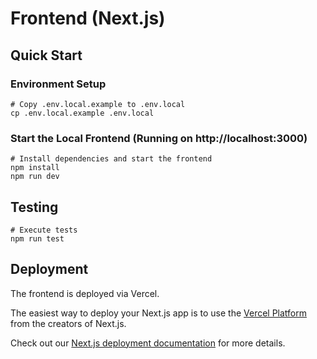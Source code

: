 # Frontend (Next.js)

## Quick Start

### Environment Setup
```
# Copy .env.local.example to .env.local
cp .env.local.example .env.local
```

###  Start the Local Frontend (Running on http://localhost:3000)
```
# Install dependencies and start the frontend
npm install
npm run dev
```

## Testing

```
# Execute tests
npm run test
```

## Deployment
The frontend is deployed via Vercel.

The easiest way to deploy your Next.js app is to use the [Vercel Platform](https://vercel.com/new?utm_medium=default-template&filter=next.js&utm_source=create-next-app&utm_campaign=create-next-app-readme) from the creators of Next.js.

Check out our [Next.js deployment documentation](https://nextjs.org/docs/deployment) for more details.